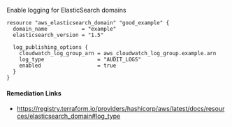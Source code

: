 
Enable logging for ElasticSearch domains

```hcl
resource "aws_elasticsearch_domain" "good_example" {
  domain_name           = "example"
  elasticsearch_version = "1.5"
  
  log_publishing_options {
    cloudwatch_log_group_arn = aws_cloudwatch_log_group.example.arn
    log_type                 = "AUDIT_LOGS"
    enabled                  = true
  }
}
```

#### Remediation Links
 - https://registry.terraform.io/providers/hashicorp/aws/latest/docs/resources/elasticsearch_domain#log_type
        